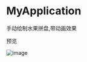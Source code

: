 # MyApplication
手动绘制水果拼盘,带动画效果

预览

![image](https://github.com/dgyqll/MyApplication/blob/master/app/src/main/res/drawable/jdfw.gif)
